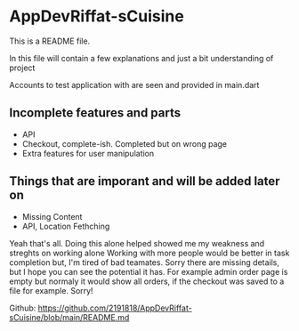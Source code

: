 # AppDevRiffat-sCuisine

This is a README file.

In this file will contain a few explanations and just a bit understanding of project

Accounts to test application with are seen and provided in main.dart

## Incomplete features and parts 
- API
- Checkout, complete-ish. Completed but on wrong page
- Extra features for user manipulation


## Things that are imporant and will be added later on
- Missing Content
- API, Location Fethching

Yeah that's all. Doing this alone helped showed me my weakness and streghts on working alone
Working with more people would be better in task completion but, I'm tired of bad teamates.
Sorry there are missing details, but I hope you can see the potential it has.
For example admin order page is empty but normaly it would show all orders, if the checkout was saved to a file for example. Sorry!


Github: https://github.com/2191818/AppDevRiffat-sCuisine/blob/main/README.md

